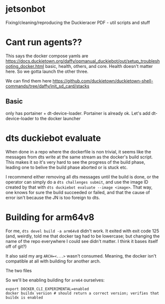 # jetsonbot
Fixing/cleaning/reproducing the Duckieracer PDF - util scripts and stuff

# Cant run agents??

This says the docker compose yamls are https://docs.duckietown.org/daffy/opmanual_duckiebot/out/setup_troubleshooting_docker.html 
basic, health, others, and core. Health doesn't matter here. So we gotta launch the other three.

We can find them here https://github.com/duckietown/duckietown-shell-commands/tree/daffy/init_sd_card/stacks

## Basic

only has portainer + dt-device-loader. Portainer is already ok. Let's add dt-device-loader to the docker launcher

# dts duckiebot evaluate

When done in a repo where the dockerfile is non trivial, it seems like the messages from dts write at the same stream as the docker's build script.
This makes it so it's very hard to see the progress of the build phase, leading one to belive the build phase aborted or is stuck etc.

I recommend either removing all dts messages until the build is done, or the operator can simply do a `dts challenges submit`, and use the image ID
created by that with `dts duckiebot evaluate --image <image>`. That way, one knows for sure the build succeeded or failed, and that the cause of error
isn't because the JN is too foreign to dts.

# Building for arm64v8

For me, `dts devel build -a arm64v8` didn't work. It exited with exit code 125 (and, weirdly, told me that docker tag had to be lowercase; but changing the name of the repo everywhere I could see didn't matter. I think it bases itself off of git?)

It also said my arg `ARCH=<...>` wasn't consumed. Meaning, the docker isn't compatible at all with building for another arch.

The two files 

So we'll be enabling building for `arm64` ourselves: 

```
export DOCKER_CLI_EXPERIMENTAL=enabled
docker buildx version # should return a correct version; verifies that buildx is enabled

```
